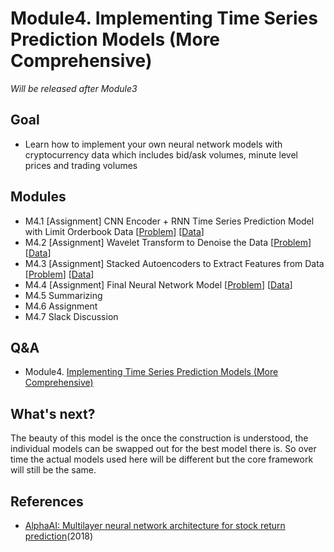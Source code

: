 # Module4. Implementing Time Series Prediction Models (More Comprehensive)

*Will be released after Module3*

## Goal
- Learn how to implement your own neural network models with cryptocurrency data which includes bid/ask volumes, minute level prices and trading volumes 

## Modules
- M4.1 [Assignment] CNN Encoder + RNN Time Series Prediction Model with Limit Orderbook Data [[Problem]()] [[Data]()]
- M4.2 [Assignment] Wavelet Transform to Denoise the Data [[Problem]()] [[Data]()]
- M4.3 [Assignment] Stacked Autoencoders to Extract Features from Data [[Problem]()] [[Data]()]
- M4.4 [Assignment] Final Neural Network Model [[Problem]()] [[Data]()]
- M4.5 Summarizing
- M4.6 Assignment
- M4.7 Slack Discussion

## Q&A
- Module4. [Implementing Time Series Prediction Models (More Comprehensive)](../Q&A/Module4.md)

## What's next?
The beauty of this model is the once the construction is understood, the individual models can be swapped out for the best model there is. So over time the actual models used here will be different but the core framework will still be the same.

## References
- [AlphaAI: Multilayer neural network architecture for stock return prediction](https://github.com/VivekPa/AlphaAI?utm_source=mybridge&utm_medium=blog&utm_campaign=read_more#neural-network-model)(2018)